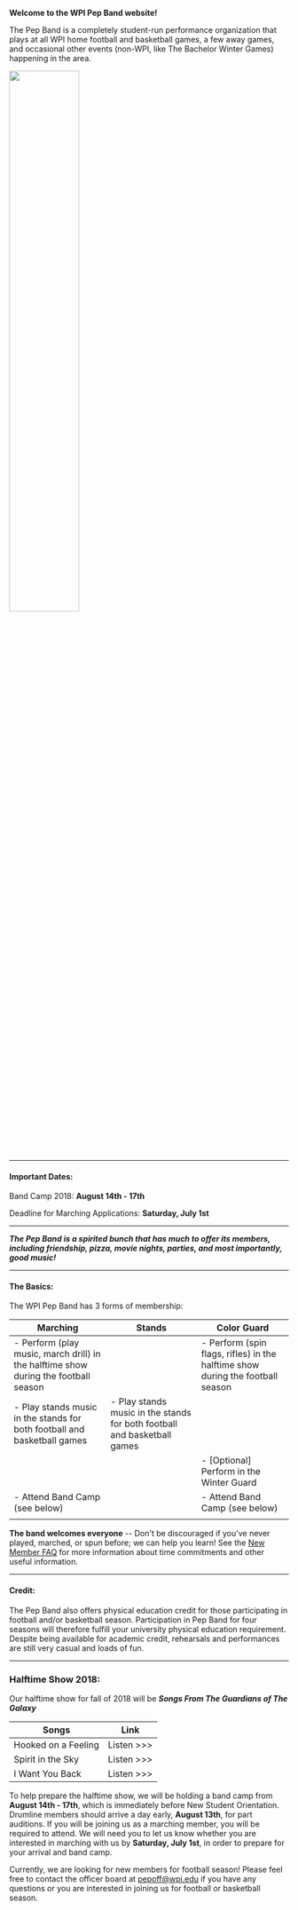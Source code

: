 
**Welcome to the WPI Pep Band website!** 

The Pep Band is a completely student-run performance organization that plays at all WPI home football and basketball games, a few away games, and occasional other events (non-WPI, like The Bachelor Winter Games) happening in the area.

<img src="bachbanner.jpg" style="width:50%;">

---
#### Important Dates:

Band Camp 2018: **August 14th - 17th**

Deadline for Marching Applications: **Saturday, July 1st**

---

***The Pep Band is a spirited bunch that has much to offer its members, including friendship, pizza, movie nights, parties, and most importantly, good music!***

---
#### The Basics:
The WPI Pep Band has 3 forms of membership:

| Marching | Stands | Color Guard |
|----------|--------|-------------|
| - Perform (play music, march drill) in the halftime show during the football season |  | - Perform (spin flags, rifles) in the halftime show during the football season |
| - Play stands music in the stands for both football and basketball games | - Play stands music in the stands for both football and basketball games | |
|  |  |- [Optional] Perform in the Winter Guard |
| - Attend Band Camp (see below) |  | - Attend Band Camp (see below) |
||||

**The band welcomes everyone** -- Don't be discouraged if you've never played, marched, or spun before; we can help you learn! See the [New Member FAQ](New%20Member%20FAQ) for more information about time commitments and other useful information.

---
#### Credit:
The Pep Band also offers physical education credit for those participating in football and/or basketball season. Participation in Pep Band for four seasons will therefore fulfill your university physical education requirement. Despite being available for academic credit, rehearsals and performances are still very casual and loads of fun.

---
### Halftime Show 2018:
<div id="inline-player" style="float:right;padding-left:10px;display:none;">
    <a id="close-inline-player" style="float:right;">[X]</a>
    <iframe id="inline-player-iframe" style="height:650px;width:650px"></iframe>
</div>

Our halftime show for fall of 2018 will be ***Songs From The Guardians of The Galaxy***

| Songs | Link |
|-------|------|
| Hooked on a Feeling | <a class="inline-playable" id="https://www.jwpepper.com/sheet-music/media-player.jsp?&type=audio&productID=10492397">Listen >>></a> |
| Spirit in the Sky | <a class="inline-playable" id="https://www.jwpepper.com/sheet-music/media-player.jsp?&type=audio&productID=10017911">Listen >>></a> |
| I Want You Back | <a class="inline-playable" id="https://www.jwpepper.com/sheet-music/media-player.jsp?&type=audio&productID=2462679">Listen >>></a> |

To help prepare the halftime show, we will be holding a band camp from **August 14th - 17th**, which is immediately before New Student Orientation. Drumline members should arrive a day early, **August 13th**, for part auditions. If you will be joining us as a marching member, you will be required to attend. We will need you to let us know whether you are interested in marching with us by **Saturday, July 1st**, in order to prepare for your arrival and band camp.

Currently, we are looking for new members for football season! Please feel free to contact the officer board at [pepoff@wpi.edu](mailto:pepoff@wpi.edu) if you have any questions or you are interested in joining us for football or basketball season.

<script src="js/inline-player.js"></script>
